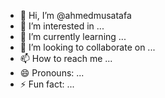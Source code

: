- 👋 Hi, I’m @ahmedmusatafa
- 👀 I’m interested in ...
- 🌱 I’m currently learning ...
- 💞️ I’m looking to collaborate on ...
- 📫 How to reach me ...
- 😄 Pronouns: ...
- ⚡ Fun fact: ...

<!---
ahmedmusatafa/ahmedmusatafa is a ✨ special ✨ repository because its `README.md` (this file) appears on your GitHub profile.
You can click the Preview link to take a look at your changes.
--->
